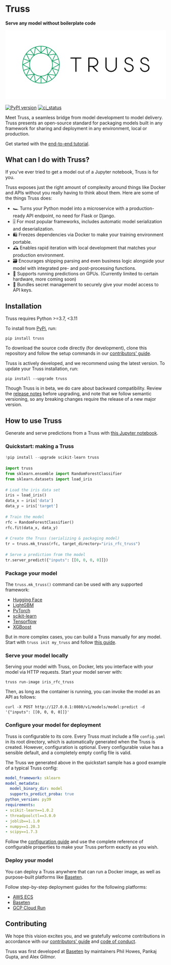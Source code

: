 # Truss

**Serve any model without boilerplate code**

![Truss logo](docs/assets/truss_logo_horizontal.png)

[![PyPI version](https://badge.fury.io/py/truss.svg)](https://badge.fury.io/py/truss)
[![ci_status](https://github.com/basetenlabs/truss/actions/workflows/main.yml/badge.svg)](https://github.com/basetenlabs/truss/actions/workflows/main.yml)

Meet Truss, a seamless bridge from model development to model delivery. Truss presents an open-source standard for packaging models built in any framework for sharing and deployment in any environment, local or production.

Get started with the [end-to-end tutorial](https://truss.baseten.co/e2e).

## What can I do with Truss?

If you've ever tried to get a model out of a Jupyter notebook, Truss is for you.

Truss exposes just the right amount of complexity around things like Docker and APIs without you really having to think about them. Here are some of the things Truss does:

* 🏎 Turns your Python model into a microservice with a production-ready API endpoint, no need for Flask or Django.
* 🎚 For most popular frameworks, includes automatic model serialization and deserialization.
* 🛍 Freezes dependencies via Docker to make your training environment portable.
* 🕰 Enables rapid iteration with local development that matches your production environment.
* 🗃 Encourages shipping parsing and even business logic alongside your model with integrated pre- and post-processing functions.
* 🤖 Supports running predictions on GPUs. (Currently limited to certain hardware, more coming soon)
* 🙉 Bundles secret management to securely give your model access to API keys.

## Installation

Truss requires Python >=3.7, <3.11

To install from [PyPi](https://pypi.org/project/truss/), run:

```
pip install truss
```

To download the source code directly (for development), clone this repository and follow the setup commands in our [contributors' guide](CONTRIBUTING.md).

Truss is actively developed, and we recommend using the latest version. To update your Truss installation, run:

```
pip install --upgrade truss
```

Though Truss is in beta, we do care about backward compatibility. Review the [release notes](docs/CHANGELOG.md) before upgrading, and note that we follow semantic versioning, so any breaking changes require the release of a new major version.

## How to use Truss

Generate and serve predictions from a Truss with [this Jupyter notebook](docs/notebooks/sklearn_example.ipynb).

### Quickstart: making a Truss

```python
!pip install --upgrade scikit-learn truss

import truss
from sklearn.ensemble import RandomForestClassifier
from sklearn.datasets import load_iris

# Load the iris data set
iris = load_iris()
data_x = iris['data']
data_y = iris['target']

# Train the model
rfc = RandomForestClassifier()
rfc.fit(data_x, data_y)

# Create the Truss (serializing & packaging model)
tr = truss.mk_truss(rfc, target_directory="iris_rfc_truss")

# Serve a prediction from the model
tr.server_predict({"inputs": [[0, 0, 0, 0]]})
```

### Package your model

The `truss.mk_truss()` command can be used with any supported framework:

* [Hugging Face](https://truss.baseten.co/create/huggingface)
* [LightGBM](https://truss.baseten.co/create/lightgbm)
* [PyTorch](https://truss.baseten.co/create/pytorch)
* [scikit-learn](https://truss.baseten.co/create/sklearn)
* [Tensorflow](https://truss.baseten.co/create/tensorflow)
* [XGBoost](https://truss.baseten.co/create/xgboost)

But in more complex cases, you can build a Truss manually for any model. Start with `truss init my_truss` and follow [this guide](https://truss.baseten.co/create/manual).

### Serve your model locally

Serving your model with Truss, on Docker, lets you interface with your model via HTTP requests. Start your model server with:

```
truss run-image iris_rfc_truss
```

Then, as long as the container is running, you can invoke the model as an API as follows:

```
curl -X POST http://127.0.0.1:8080/v1/models/model:predict -d '{"inputs": [[0, 0, 0, 0]]}'
```

### Configure your model for deployment

Truss is configurable to its core. Every Truss must include a file `config.yaml` in its root directory, which is automatically generated when the Truss is created. However, configuration is optional. Every configurable value has a sensible default, and a completely empty config file is valid.

The Truss we generated above in the quickstart sample has a good example of a typical Truss config:

```yaml
model_framework: sklearn
model_metadata:
  model_binary_dir: model
  supports_predict_proba: true
python_version: py39
requirements:
- scikit-learn==1.0.2
- threadpoolctl==3.0.0
- joblib==1.1.0
- numpy==1.20.3
- scipy==1.7.3
```

Follow the [configuration guide](https://truss.baseten.co/develop/configuration) and use the complete reference of configurable properties to make your Truss perform exactly as you wish.

### Deploy your model

You can deploy a Truss anywhere that can run a Docker image, as well as purpose-built platforms like [Baseten](https://baseten.co).

Follow step-by-step deployment guides for the following platforms:

* [AWS ECS](https://truss.baseten.co/deploy/aws)
* [Baseten](https://truss.baseten.co/deploy/baseten)
* [GCP Cloud Run](https://truss.baseten.co/deploy/gcp)

## Contributing

We hope this vision excites you, and we gratefully welcome contributions in accordance with our [contributors' guide](CONTRIBUTING.md) and [code of conduct](CODE_OF_CONDUCT.md).

Truss was first developed at [Baseten](https://baseten.co) by maintainers Phil Howes, Pankaj Gupta, and Alex Gillmor.
